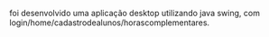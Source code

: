 foi desenvolvido uma aplicação desktop utilizando java swing, com login/home/cadastrodealunos/horascomplementares.
